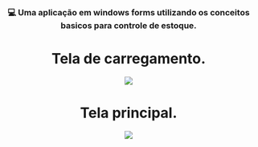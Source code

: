 
<h3 align="center">
💻 Uma aplicação em windows forms utilizando os conceitos basicos para controle de estoque.
</h3>
<div align="center">
  <h1> Tela de carregamento. </h1>
  <img  src="https://media.discordapp.net/attachments/1098139264258158602/1114523386618581012/image.png"/>
  <h1> Tela principal. </h1>
   <img  src="https://media.discordapp.net/attachments/1098139264258158602/1114523048561868850/image.png"/>
</div>

